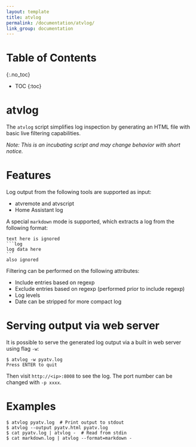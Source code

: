 ```yaml
---
layout: template
title: atvlog
permalink: /documentation/atvlog/
link_group: documentation
---
```

# Table of Contents
{:.no_toc}
* TOC
{:toc}

# atvlog

The `atvlog` script simplifies log inspection by generating an HTML file with basic
live filtering capabilities.

*Note: This is an incubating script and may change behavior with short notice.*

# Features

Log output from the following tools are supported as input:

* atvremote and atvscript
* Home Assistant log

A special `markdown` mode is supported, which extracts a log from the following
format:

~~~
text here is ignored
```log
log data here
```
also ignored
~~~

Filtering can be performed on the following attributes:

* Include entries based on regexp
* Exclude entries based on regexp (performed prior to include regexp)
* Log levels
* Date can be stripped for more compact log

# Serving output via web server

It is possible to serve the generated log output via a built in web server using flag `-w`:

```shell
$ atvlog -w pyatv.log
Press ENTER to quit
```

Then visit `http://<ip>:8008` to see the log. The port number can be changed
with `-p xxxx`.

# Examples

```shell
$ atvlog pyatv.log  # Print output to stdout
$ atvlog --output pyatv.html pyatv.log
$ cat pyatv.log | atvlog -  # Read from stdin
$ cat markdown.log | atvlog --format=markdown -
```

